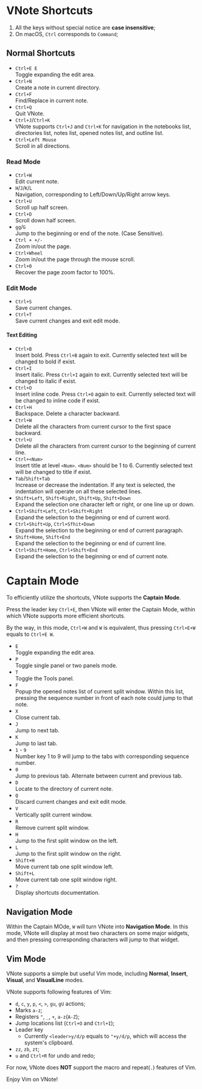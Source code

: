 # VNote Shortcuts
1. All the keys without special notice are **case insensitive**;
2. On macOS, `Ctrl` corresponds to `Command`;

## Normal Shortcuts
- `Ctrl+E E`  
Toggle expanding the edit area.
- `Ctrl+N`  
Create a note in current directory.
- `Ctrl+F`  
Find/Replace in current note.
- `Ctrl+Q`  
Quit VNote.
- `Ctrl+J`/`Ctrl+K`  
VNote supports `Ctrl+J` and `Ctrl+K` for navigation in the notebooks list, directories list, notes list, opened notes list, and outline list.
- `Ctrl+Left Mouse`  
Scroll in all directions.

### Read Mode
- `Ctrl+W`  
Edit current note.
- `H`/`J`/`K`/`L`  
Navigation, corresponding to Left/Down/Up/Right arrow keys.
- `Ctrl+U`  
Scroll up half screen.
- `Ctrl+D`  
Scroll down half screen.
- `gg`/`G`  
Jump to the beginning or end of the note. (Case Sensitive).
- `Ctrl + +/-`    
Zoom in/out the page.
- `Ctrl+Wheel`    
Zoom in/out the page through the mouse scroll.
- `Ctrl+0`  
Recover the page zoom factor to 100%.

### Edit Mode
- `Ctrl+S`  
Save current changes.
- `Ctrl+T`  
Save current changes and exit edit mode.

#### Text Editing
- `Ctrl+B`  
Insert bold. Press `Ctrl+B` again to exit. Currently selected text will be changed to bold if exist.
- `Ctrl+I`  
Insert italic. Press `Ctrl+I` again to exit. Currently selected text will be changed to italic if exist.
- `Ctrl+O`  
Insert inline code. Press `Ctrl+O` again to exit. Currently selected text will be changed to inline code if exist.
- `Ctrl+H`  
Backspace. Delete a character backward.
- `Ctrl+W`  
Delete all the characters from current cursor to the first space backward.
- `Ctrl+U`  
Delete all the characters from current cursor to the beginning of current line.
- `Ctrl+<Num>`  
Insert title at level `<Num>`. `<Num>` should be 1 to 6. Currently selected text will be changed to title if exist.
- `Tab`/`Shift+Tab`  
Increase or decrease the indentation. If any text is selected, the indentation will operate on all these selected lines.
- `Shift+Left`, `Shift+Right`, `Shift+Up`, `Shift+Down`  
Expand the selection one character left or right, or one line up or down.
- `Ctrl+Shift+Left`, `Ctrl+Shift+Right`  
Expand the selection to the beginning or end of current word.
- `Ctrl+Shift+Up`, `Ctrl+Sfhit+Down`  
Expand the selection to the beginning or end of current paragraph.
- `Shift+Home`, `Shift+End`  
Expand the selection to the beginning or end of current line.
- `Ctrl+Shift+Home`, `Ctrl+Shift+End`  
Expand the selection to the beginning or end of current note.

# Captain Mode
To efficiently utilize the shortcuts, VNote supports the **Captain Mode**.

Press the leader key `Ctrl+E`, then VNote will enter the Captain Mode, within which VNote supports more efficient shortcuts.

By the way, in this mode, `Ctrl+W` and `W` is equivalent, thus pressing `Ctrl+E+W` equals to `Ctrl+E W`.

- `E`   
Toggle expanding the edit area.
- `P`   
Toggle single panel or two panels mode.
- `T`   
Toggle the Tools panel.
- `F`   
Popup the opened notes list of current split window. Within this list, pressing the sequence number in front of each note could jump to that note.
- `X`   
Close current tab.
- `J`   
Jump to next tab.
- `K`   
Jump to last tab.
- `1` - `9`  
Number key 1 to 9 will jump to the tabs with corresponding sequence number.
- `0`   
Jump to previous tab. Alternate between current and previous tab.
- `D`   
Locate to the directory of current note.
- `Q`   
Discard current changes and exit edit mode.
- `V`   
Vertically split current window.
- `R`   
Remove current split window.
- `H`   
Jump to the first split window on the left.
- `L`   
Jump to the first split window on the right.
- `Shift+H`   
Move current tab one split window left.
- `Shift+L`  
Move current tab one split window right.
- `?`   
Display shortcuts documentation.

## Navigation Mode
Within the Captain MOde, `W` will turn VNote into **Navigation Mode**. In this mode, VNote will display at most two characters on some major widgets, and then pressing corresponding characters will jump to that widget.

## Vim Mode
VNote supports a simple but useful Vim mode, including **Normal**, **Insert**, **Visual**, and **VisualLine** modes.

VNote supports following features of Vim:

- `d`, `c`, `y`, `p`, `<`, `>`, `gu`, `gU` actions;
- Marks `a-z`;
- Registers `"`, `_`, `+`, `a-z`(`A-Z`);
- Jump locations list (`Ctrl+O` and `Ctrl+I`);
- Leader key
    - Currently `<leader>y/d/p` equals to `"+y/d/p`, which will access the system's clipboard.
- `zz`, `zb`, `zt`;
- `u` and `Ctrl+R` for undo and redo;

For now, VNote does **NOT** support the macro and repeat(`.`) features of Vim.

Enjoy Vim on VNote!
